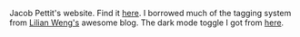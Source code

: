 Jacob Pettit's website. Find it [here](https://jfpettit.github.io). I borrowed much of the tagging system from [Lilian Weng's](https://lilianweng.github.io) awesome blog. The dark mode toggle I got from [here](https://darkmodejs.learn.uno/).
